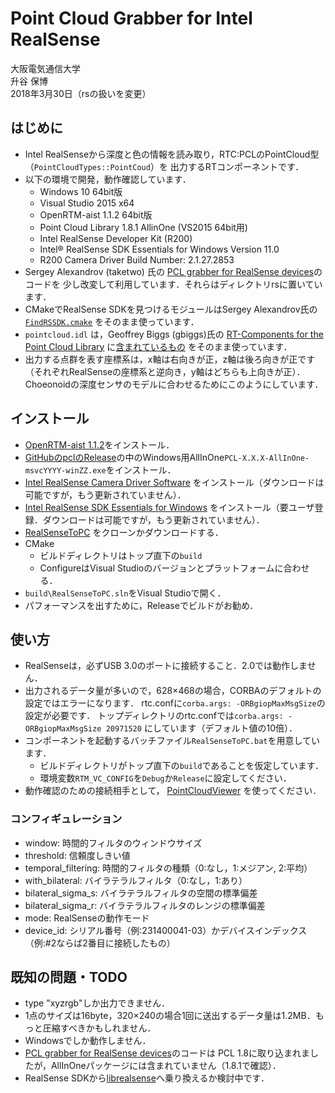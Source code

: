 # Point Cloud Grabber for Intel RealSense

大阪電気通信大学  
升谷 保博  
2018年3月30日（rsの扱いを変更）

## はじめに

- Intel RealSenseから深度と色の情報を読み取り，RTC:PCLのPointCloud型（`PointCloudTypes::PointCoud`）を
出力するRTコンポーネントです．
- 以下の環境で開発，動作確認しています．
  - Windows 10 64bit版
  - Visual Studio 2015 x64
  - OpenRTM-aist 1.1.2 64bit版
  - Point Cloud Library 1.8.1 AllinOne (VS2015 64bit用)
  - Intel RealSense Developer Kit (R200)
  - Intel® RealSense SDK Essentials for Windows Version 11.0
  - R200 Camera Driver Build Number: 2.1.27.2853
- Sergey Alexandrov (taketwo) 氏の
[PCL grabber for RealSense devices](https://github.com/taketwo/rs)のコードを
少し改変して利用しています．それらはディレクトリrsに置いています．
- CMakeでRealSense SDKを見つけるモジュールはSergey Alexandrov氏の
[`FindRSSDK.cmake`](https://github.com/taketwo/rs/blob/master/cmake/Modules/FindRSSDK.cmake)
をそのまま使っています．
- `pointcloud.idl` は，Geoffrey Biggs (gbiggs)氏の
[RT-Components for the Point Cloud Library](https://github.com/gbiggs/rtcpcl/)
に[含まれているもの](https://github.com/gbiggs/rtcpcl/blob/master/pc_type/pointcloud.idl)
をそのまま使っています．
- 出力する点群を表す座標系は，x軸は右向きが正，z軸は後ろ向きが正です（それぞれRealSenseの座標系と逆向き，y軸はどちらも上向きが正）．
Choeonoidの深度センサのモデルに合わせるためにこのようにしています．

## インストール

- [OpenRTM-aist 1.1.2](http://www.openrtm.org/openrtm/ja/node/6034)をインストール．
- [GitHubのpclのRelease](https://github.com/PointCloudLibrary/pcl/releases)の中のWindows用AllInOne`PCL-X.X.X-AllInOne-msvcYYYY-winZZ.exe`をインストール．
- [Intel RealSense Camera Driver Software](https://software.intel.com/en-us/intel-realsense-sdk/download)
をインストール（ダウンロードは可能ですが，もう更新されていません）．
- [Intel RealSense SDK Essentials for  Windows](https://registrationcenter.intel.com/en/forms/?productid=2797)
をインストール（要ユーザ登録．ダウンロードは可能ですが，もう更新されていません）．
- [RealSenseToPC](https://github.com/MasutaniLab/RealSenseToPC)
をクローンかダウンロードする．
- CMake
  - ビルドディレクトリはトップ直下の`build`
  - ConfigureはVisual Studioのバージョンとプラットフォームに合わせる．
- `build\RealSenseToPC.sln`をVisual Studioで開く．
- パフォーマンスを出すために，Releaseでビルドがお勧め．

## 使い方

- RealSenseは，必ずUSB 3.0のポートに接続すること．2.0では動作しません．
- 出力されるデータ量が多いので，628×468の場合，CORBAのデフォルトの設定ではエラーになります．
rtc.confに`corba.args: -ORBgiopMaxMsgSize`の設定が必要です．
トップディレクトリのrtc.confでは`corba.args: -ORBgiopMaxMsgSize 20971520`
にしています（デフォルト値の10倍）．
- コンポーネントを起動するバッチファイル`RealSenseToPC.bat`を用意しています．
  - ビルドディレクトリがトップ直下の`build`であることを仮定しています．
  - 環境変数`RTM_VC_CONFIG`を`Debug`か`Release`に設定してください．
- 動作確認のための接続相手として，
[PointCloudViewer](https://github.com/MasutaniLab/PointCloudViewer)
を使ってください．

### コンフィギュレーション
- window: 時間的フィルタのウィンドウサイズ
- threshold: 信頼度しきい値
- temporal_filtering: 時間的フィルタの種類（0:なし，1:メジアン, 2:平均）
- with_bilateral: バイラテラルフィルタ（0:なし，1:あり）
- bilateral_sigma_s: バイラテラルフィルタの空間の標準偏差
- bilateral_sigma_r: バイラテラルフィルタのレンジの標準偏差
- mode: RealSenseの動作モード
- device_id: シリアル番号（例:231400041-03）かデバイスインデックス（例:#2ならば2番目に接続したもの）

## 既知の問題・TODO

- type "xyzrgb"しか出力できません．
- 1点のサイズは16byte，320×240の場合1回に送出するデータ量は1.2MB．もっと圧縮すべきかもしれません．
- Windowsでしか動作しません．
- [PCL grabber for RealSense devices](https://github.com/taketwo/rs)のコードは
PCL 1.8に取り込まれましたが，AllInOneパッケージには含まれていません（1.8.1で確認）．
- RealSense SDKから[librealsense](https://github.com/IntelRealSense/librealsense)へ乗り換えるか検討中です．
